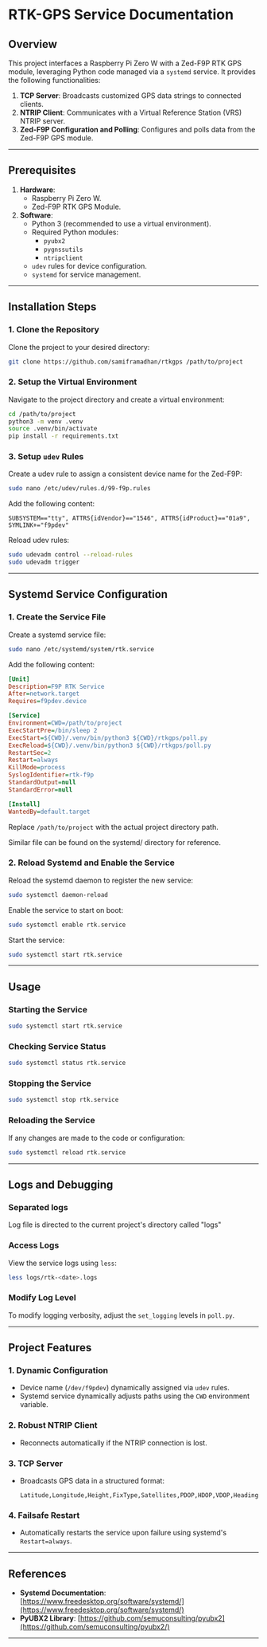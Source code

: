 # **RTK-GPS Service Documentation**

## **Overview**
This project interfaces a Raspberry Pi Zero W with a Zed-F9P RTK GPS module, leveraging Python code managed via a `systemd` service. It provides the following functionalities:
1. **TCP Server**: Broadcasts customized GPS data strings to connected clients.
2. **NTRIP Client**: Communicates with a Virtual Reference Station (VRS) NTRIP server.
3. **Zed-F9P Configuration and Polling**: Configures and polls data from the Zed-F9P GPS module.

---

## **Prerequisites**
1. **Hardware**:
   - Raspberry Pi Zero W.
   - Zed-F9P RTK GPS Module.
2. **Software**:
   - Python 3 (recommended to use a virtual environment).
   - Required Python modules:
     - `pyubx2`
     - `pygnssutils`
     - `ntripclient`
   - `udev` rules for device configuration.
   - `systemd` for service management.

---

## **Installation Steps**
### 1. **Clone the Repository**
Clone the project to your desired directory:
```bash
git clone https://github.com/samiframadhan/rtkgps /path/to/project
```

### 2. **Setup the Virtual Environment**
Navigate to the project directory and create a virtual environment:
```bash
cd /path/to/project
python3 -m venv .venv
source .venv/bin/activate
pip install -r requirements.txt
```

### 3. **Setup `udev` Rules**
Create a udev rule to assign a consistent device name for the Zed-F9P:
```bash
sudo nano /etc/udev/rules.d/99-f9p.rules
```
Add the following content:
```
SUBSYSTEM=="tty", ATTRS{idVendor}=="1546", ATTRS{idProduct}=="01a9", SYMLINK+="f9pdev"
```
Reload udev rules:
```bash
sudo udevadm control --reload-rules
sudo udevadm trigger
```

---

## **Systemd Service Configuration**

### 1. **Create the Service File**
Create a systemd service file:
```bash
sudo nano /etc/systemd/system/rtk.service
```

Add the following content:
```ini
[Unit]
Description=F9P RTK Service
After=network.target
Requires=f9pdev.device

[Service]
Environment=CWD=/path/to/project
ExecStartPre=/bin/sleep 2
ExecStart=${CWD}/.venv/bin/python3 ${CWD}/rtkgps/poll.py
ExecReload=${CWD}/.venv/bin/python3 ${CWD}/rtkgps/poll.py
RestartSec=2
Restart=always
KillMode=process
SyslogIdentifier=rtk-f9p
StandardOutput=null
StandardError=null

[Install]
WantedBy=default.target
```

Replace `/path/to/project` with the actual project directory path.

Similar file can be found on the systemd/ directory for reference.

### 2. **Reload Systemd and Enable the Service**
Reload the systemd daemon to register the new service:
```bash
sudo systemctl daemon-reload
```
Enable the service to start on boot:
```bash
sudo systemctl enable rtk.service
```

Start the service:
```bash
sudo systemctl start rtk.service
```

---

## **Usage**

### **Starting the Service**
```bash
sudo systemctl start rtk.service
```

### **Checking Service Status**
```bash
sudo systemctl status rtk.service
```

### **Stopping the Service**
```bash
sudo systemctl stop rtk.service
```

### **Reloading the Service**
If any changes are made to the code or configuration:
```bash
sudo systemctl reload rtk.service
```

---

## **Logs and Debugging**
### Separated logs
Log file is directed to the current project's directory called "logs"

### Access Logs
View the service logs using `less`:
```bash
less logs/rtk-<date>.logs
```

### Modify Log Level
To modify logging verbosity, adjust the `set_logging` levels in `poll.py`.

---

## **Project Features**

### 1. **Dynamic Configuration**
- Device name (`/dev/f9pdev`) dynamically assigned via `udev` rules.
- Systemd service dynamically adjusts paths using the `CWD` environment variable.

### 2. **Robust NTRIP Client**
- Reconnects automatically if the NTRIP connection is lost.

### 3. **TCP Server**
- Broadcasts GPS data in a structured format:
  ```
  Latitude,Longitude,Height,FixType,Satellites,PDOP,HDOP,VDOP,Heading,Speed,NTRIPStatus
  ```

### 4. **Failsafe Restart**
- Automatically restarts the service upon failure using systemd's `Restart=always`.

---

## **References**
- **Systemd Documentation**: [https://www.freedesktop.org/software/systemd/](https://www.freedesktop.org/software/systemd/)
- **PyUBX2 Library**: [https://github.com/semuconsulting/pyubx2](https://github.com/semuconsulting/pyubx2/)

---